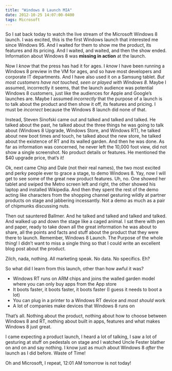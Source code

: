 ```yaml
---
title: "Windows 8 Launch MIA"
date: 2012-10-25 14:07:00-0400
tags: Microsoft
---
```


So I sat back today to watch the live stream of the Microsoft Windows 8 launch. I was excited, this is the first Windows launch that interested me since Windows 95. And I waited for them to show me the product, its features and its pricing. And I waited, and waited, and then the show ended. Information about Windows 8 was **missing in action** at the launch.

Now I *know* that the press has had it for ages. I *know* I have been running a Windows 8 preview in the VM for ages, and so have most developers and corporate IT departments. And I have also used it on a Samsung tablet. *But most customers have not touched, seen or played with Windows 8.* Maybe I assumed, incorrectly it seems, that the launch audience was potential Windows 8 customers, just like the audiences for Apple and Google’s launches are. Maybe I assumed *incorrectly* that the purpose of a launch is to talk about the product and then show it off, its features and pricing. I must be *incorrect* because the Windows 8 launch did none of that.

Instead, Steven Sinofski came out and talked and talked and talked. He talked about the past, he talked about the three things he was going to talk about (Windows 8 Upgrade, Windows Store, and Windows RT), he talked about new boot times and touch, he talked about the new store, he talked about the existence of RT and its walled garden. And then he was done. As far as information was concerned, he never left the 10,000 foot view, did not show a single screenshot. No product details or features. He mentioned the $40 upgrade price, that’s it!

Ok, next came Chip and Dale (not their real names), the two most excited and perky people ever to grace a stage, to demo Windows 8. Yay, now I will get to see some of the great new product features. Uh, no. One showed her tablet and swiped the Metro screen left and right, the other showed his laptop and installed Wikipedia. And then they spent the rest of the demo acting like characters from the shopping channel gesturing wildly at partner products on stage and jabbering incessantly. Not a demo as much as a pair of chipmunks discussing nuts.

Then out sauntered Ballmer. And he talked and talked and talked and talked. And walked up and down the stage like a caged animal. I sat there with pen and paper, ready to take down all the great information he was about to share, all the points and facts and stuff about the product that they were there to launch. Remember, Windows 8 Launch. The Purpose of the whole thing! I didn’t want to miss a single thing so that I could write an excellent blog post about the product.

Zilch, nada, nothing. All marketing speak. No data. No specifics. Eh?

So what did I learn from this launch, other than how awful it was?

* Windows RT runs on ARM chips and joins the walled garden model where you can only buy apps from the App store
* It boots faster, it boots faster, it boots faster (I guess it needs to boot a lot)
* You can plug in a printer to a Windows RT device and *most should* work
* A lot of companies make devices that Windows 8 runs on

That’s all. Nothing about the product, nothing about how to choose between Windows 8 and RT, nothing about built in apps, features and what makes Windows 8 just great.

I came expecting a product launch, I heard a lot of talking, I saw a lot of gesturing at stuff on pedestals on stage and I watched Uncle Fester blather on and on and say nothing. I know just as much about Windows 8 *after* the launch as I did before. Waste of Time!

Oh and Microsoft, I repeat, 12:01 AM tomorrow is not today!
